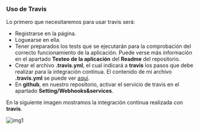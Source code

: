 ### Uso de Travis

Lo primero que necesitaremos para usar travis será:

- Registrarse en la página.
- Loguearse en ella.
- Tener preparados los tests que se ejecutarán para la comprobación del correcto funcionamiento de la aplicación. Puede verse más información en el apartado **Testeo de la aplicación** del **Readme** del repositorio.
- Crear el archivo **.travis.yml**, el cual indicará a **travis** los pasos que debe realizar para la integración continua. El contenido de mi archivo **.travis.yml** se puede ver [aquí](https://github.com/lorenmanu/Tiendas/blob/master/.travis.yml).
- En **github**, en nuestro repositorio, activar el servicio de travis en el apartado **Setting/Webhooks&services**.

En la siguiente imagen mostramos la integración continua realizada con **travis**.

![img1](https://www.dropbox.com/s/o8sii2jnsu3yinw/img1.png?dl=1)
